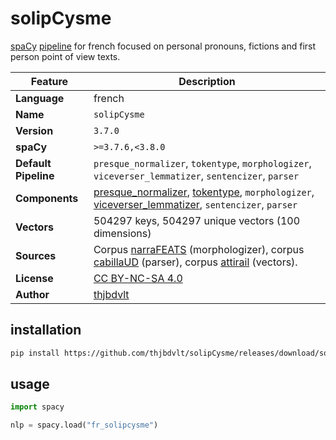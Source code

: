 solipCysme
==========

[spaCy](https://spacy.io/) [pipeline](https://spacy.io/usage/processing-pipelines) for french focused on personal pronouns, fictions and  first person point of view texts.

| Feature | Description |
| --- | --- |
| **Language** | french |
| **Name** | `solipCysme` |
| **Version** | `3.7.0` |
| **spaCy** | `>=3.7.6,<3.8.0` |
| **Default Pipeline** | `presque_normalizer`, `tokentype`, `morphologizer`, `viceverser_lemmatizer`, `sentencizer`, `parser` |
| **Components** | [presque_normalizer](https://github.com/thjbdvlt/spacy-presque), [tokentype](https://github.com/thjbdvlt/spacy-tokentype), `morphologizer`, [viceverser_lemmatizer](https://github.com/thjbdvlt/spacy-viceverser), `sentencizer`, `parser` |
| **Vectors** | 504297 keys, 504297 unique vectors (100 dimensions) |
| **Sources** | Corpus [narraFEATS](https://github.com/thjbdvlt/corpus-narraFEATS) (morphologizer), corpus [cabillaUD](https://github.com/thjbdvlt/corpus-cabillaUD) (parser), corpus [attirail](https://github.com/thjbdvlt/corpus-attirail) (vectors). |
| **License** | [CC BY-NC-SA 4.0](https://creativecommons.org/licenses/by-nc-sa/4.0/deed.fr) |
| **Author** | [thjbdvlt](https://github.com/thjbdvlt) |

installation
------------

```bash
pip install https://github.com/thjbdvlt/solipCysme/releases/download/solipCysme-v3.7.0/fr_solipcysme-3.7.0-py3-none-any.whl
```

usage
-----

```python
import spacy

nlp = spacy.load("fr_solipcysme")
```
